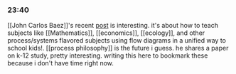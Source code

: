 ### 23:40
[[John Carlos Baez]]'s recent [post](https://johncarlosbaez.wordpress.com/2023/08/03/teaching-systems-dynamics/) is interesting. it's about how to teach subjects like [[Mathematics]], [[economics]], [[ecology]], and other process/systems flavored subjects using flow diagrams in a unified way to school kids!. [[process philosophy]] is the future i guess. he shares a paper on k-12 study, pretty interesting. writing this here to bookmark these because i don't have time right now.